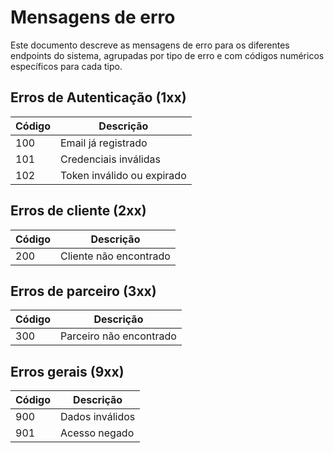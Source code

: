 # Mensagens de erro
Este documento descreve as mensagens de erro para os diferentes endpoints do sistema, agrupadas por tipo de erro e com códigos numéricos específicos para cada tipo.

## Erros de Autenticação (1xx)
| Código | Descrição |
|--------|-----------|
| 100    | Email já registrado |
| 101    | Credenciais inválidas |
| 102    | Token inválido ou expirado |

## Erros de cliente (2xx)
| Código | Descrição |
|--------|-----------|
| 200    | Cliente não encontrado |

## Erros de parceiro (3xx)
| Código | Descrição |
|--------|-----------|
| 300    | Parceiro não encontrado |

## Erros gerais (9xx)
| Código | Descrição |
|--------|-----------|
| 900    | Dados inválidos |
| 901    | Acesso negado |